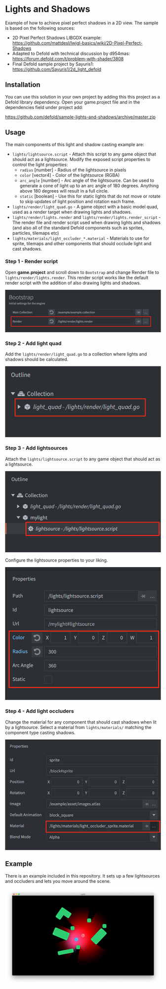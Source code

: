 # Lights and Shadows
Example of how to achieve pixel perfect shadows in a 2D view. The sample is based on the following sources:

* 2D Pixel Perfect Shadows LIBGDX example: https://github.com/mattdesl/lwjgl-basics/wiki/2D-Pixel-Perfect-Shadows
* Adapted to Defold with technical discussion by d954mas: https://forum.defold.com/t/problem-with-shader/3808
* Final Defold sample project by Sayuris1: https://github.com/Sayuris1/2d_light_defold


## Installation
You can use this solution in your own project by adding this this project as a Defold library dependency. Open your game.project file and in the dependencies field under project add:

https://github.com/defold/sample-lights-and-shadows/archive/master.zip


## Usage
The main components of this light and shadow casting example are:

* `lights/lightsource.script` - Attach this script to any game object that should act as a lightsource. Modify the exposed script properties to control the light properties:
   * `radius` [number] - Radius of the lightsource in pixels
   * `color` [vector4] - Color of the lightsource (RGBA)
   * `arc_angle` [number] - Arc angle of the lightsource. Can be used to generate a cone of light up to an arc angle of 180 degrees. Anything above 180 degrees will result in a full circle.
   * `static` [boolean] - Use this for static lights that do not move or rotate to skip updates of light position and rotation each frame.
* `lights/render/light_quad.go` - A game object with a basic model quad, used as a render target when drawing lights and shadows.
* `lights/render/lights.render` and `lights/render/lights.render_script` - The render file and render script used when drawing lights and shadows (and also all of the standard Defold components such as sprites, particles, tilemaps etc)
* `lights/materials/light_occluder_*.material` - Materials to use for sprite, tilemaps and other components that should occlude light and cast shadows.


### Step 1 - Render script
Open **game.project** and scroll down to `Bootstrap` and change Render file to `lights/render/lights.render`. This render script works like the default render script with the addition of also drawing lights and shadows.

![](/docs/add_render_file_to_bootstrap.png)


### Step 2 - Add light quad
Add the `lights/render/light_quad.go` to a collection where lights and shadows should be calculated.

![](/docs/add_light_quad.png)


### Step 3 - Add lightsources
Attach the `lights/lightsource.script` to any game object that should act as a lightsource.

![](/docs/add_lightsource.png)

Configure the lightsource properties to your liking.

![](/docs/configure_lightsource.png)


### Step 4 - Add light occluders
Change the material for any component that should cast shadows when lit by a lightsource. Select a material from `lights/materials/` matching the component type casting shadows.

![](/docs/configure_light_occluder.png)


## Example
There is an example included in this repository. It sets up a few lightsources and occluders and lets you move around the scene.

![](/docs/example.png)
